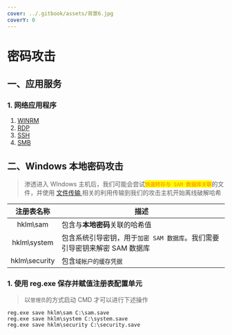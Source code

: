 ```yaml
---
cover: ../.gitbook/assets/背景6.jpg
coverY: 0
---
```


# 密码攻击

## 一、应用服务

### 1. 网络应用程序

1. [WINRM](../服务/winrm.md)
2. [RDP](../服务/rdp.md)
3. [SSH](../服务/ssh.md)
4. [SMB](../服务/smb.md)

## 二、Windows  本地密码攻击

> 渗透进入 WIndows  主机后，我们可能会尝试<mark style="color:orange;">**`快速转存与 SAM 数据库关联`**</mark>的文件，并使用 [文件传输 ](wen-jian-chuan-shu.md)相关的利用传输到我们的攻击主机开始离线破解哈希

|     注册表名称     | 描述                                          |
| :-----------: | ------------------------------------------- |
|    hklm\sam   | 包含与**本地密码**关联的哈希值                           |
|  hklm\system  | 包含系统引导密钥，用于`加密 SAM 数据库`。我们需要引导密钥来解密 SAM 数据库 |
| hklm\security | 包含`域帐户的缓存凭据`                                |

### 1. 使用 reg.exe 保存并赋值注册表配置单元

> 以`管理员`的方式启动 CMD 才可以进行下述操作

```
reg.exe save hklm\sam C:\sam.save
reg.exe save hklm\system C:\system.save
reg.exe save hklm\security C:\security.save
```













